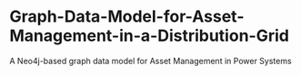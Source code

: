 # Graph-Data-Model-for-Asset-Management-in-a-Distribution-Grid
A Neo4j-based graph data model for Asset Management in Power Systems




